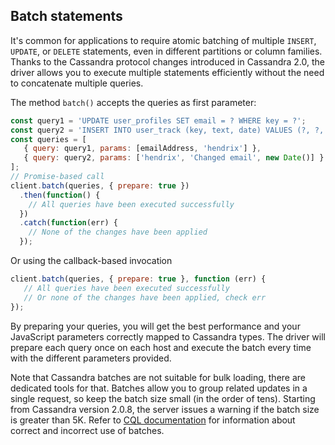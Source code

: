 ## Batch statements

It's common for applications to require atomic batching of multiple `INSERT`, `UPDATE`, or `DELETE` statements, even in
different partitions or column families. Thanks to the Cassandra protocol changes introduced in Cassandra 2.0, the
driver allows you to execute multiple statements efficiently without the need to concatenate multiple queries.

The method `batch()` accepts the queries as first parameter:

```javascript
const query1 = 'UPDATE user_profiles SET email = ? WHERE key = ?';
const query2 = 'INSERT INTO user_track (key, text, date) VALUES (?, ?, ?)';
const queries = [
   { query: query1, params: [emailAddress, 'hendrix'] },
   { query: query2, params: ['hendrix', 'Changed email', new Date()] } 
];
// Promise-based call
client.batch(queries, { prepare: true })
  .then(function() {
    // All queries have been executed successfully
  })
  .catch(function(err) {
    // None of the changes have been applied
  });
```

Or using the callback-based invocation

```javascript
client.batch(queries, { prepare: true }, function (err) {
   // All queries have been executed successfully
   // Or none of the changes have been applied, check err
});
```

By preparing your queries, you will get the best performance and your JavaScript parameters correctly mapped to 
Cassandra types. The driver will prepare each query once on each host and execute the batch every time with the
different parameters provided.

Note that Cassandra batches are not suitable for bulk loading, there are dedicated tools for that. Batches allow you
to group related updates in a single request, so keep the batch size small (in the order of tens).
Starting from Cassandra version 2.0.8, the server issues a warning if the batch size is greater than 5K.
Refer to [CQL documentation][batches] for information about correct and incorrect use of batches.

[batches]: https://docs.datastax.com/en/cql/3.3/cql/cql_using/useBatchTOC.html
